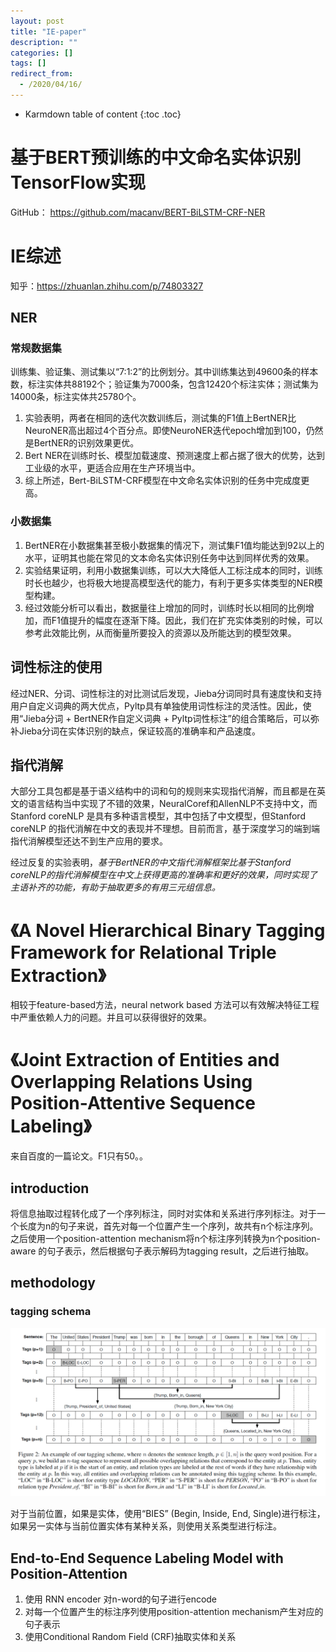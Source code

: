 ```yaml
---
layout: post
title: "IE-paper"
description: ""
categories: []
tags: []
redirect_from:
  - /2020/04/16/
---
```


* Karmdown table of content
{:toc .toc}


# 基于BERT预训练的中文命名实体识别TensorFlow实现

GitHub： https://github.com/macanv/BERT-BiLSTM-CRF-NER

# IE综述

知乎：https://zhuanlan.zhihu.com/p/74803327

## NER

### 常规数据集

训练集、验证集、测试集以“7:1:2”的比例划分。其中训练集达到49600条的样本数，标注实体共88192个；验证集为7000条，包含12420个标注实体；测试集为14000条，标注实体共25780个。

1. 实验表明，两者在相同的迭代次数训练后，测试集的F1值上BertNER比NeuroNER高出超过4个百分点。即使NeuroNER迭代epoch增加到100，仍然是BertNER的识别效果更优。
2. Bert NER在训练时长、模型加载速度、预测速度上都占据了很大的优势，达到工业级的水平，更适合应用在生产环境当中。
3. 综上所述，Bert-BiLSTM-CRF模型在中文命名实体识别的任务中完成度更高。

### 小数据集

1. BertNER在小数据集甚至极小数据集的情况下，测试集F1值均能达到92以上的水平，证明其也能在常见的文本命名实体识别任务中达到同样优秀的效果。
2. 实验结果证明，利用小数据集训练，可以大大降低人工标注成本的同时，训练时长也越少，也将极大地提高模型迭代的能力，有利于更多实体类型的NER模型构建。
3. 经过效能分析可以看出，数据量往上增加的同时，训练时长以相同的比例增加，而F1值提升的幅度在逐渐下降。因此，我们在扩充实体类别的时候，可以参考此效能比例，从而衡量所要投入的资源以及所能达到的模型效果。

## 词性标注的使用

经过NER、分词、词性标注的对比测试后发现，Jieba分词同时具有速度快和支持用户自定义词典的两大优点，Pyltp具有单独使用词性标注的灵活性。因此，使用“Jieba分词 + BertNER作自定义词典 + Pyltp词性标注”的组合策略后，可以弥补Jieba分词在实体识别的缺点，保证较高的准确率和产品速度。

## 指代消解

大部分工具包都是基于语义结构中的词和句的规则来实现指代消解，而且都是在英文的语言结构当中实现了不错的效果，NeuralCoref和AllenNLP不支持中文，而Stanford coreNLP 是具有多种语言模型，其中包括了中文模型，但Stanford coreNLP 的指代消解在中文的表现并不理想。目前而言，基于深度学习的端到端指代消解模型还达不到生产应用的要求。

经过反复的实验表明，*基于BertNER的中文指代消解框架比基于Stanford coreNLP的指代消解模型在中文上获得更高的准确率和更好的效果，同时实现了主语补齐的功能，有助于抽取更多的有用三元组信息。*

# 《A Novel Hierarchical Binary Tagging Framework for Relational Triple Extraction》

相较于feature-based方法，neural network based 方法可以有效解决特征工程中严重依赖人力的问题。并且可以获得很好的效果。

# 《Joint Extraction of Entities and Overlapping Relations Using Position-Attentive Sequence Labeling》

来自百度的一篇论文。F1只有50。。

## introduction

将信息抽取过程转化成了一个序列标注，同时对实体和关系进行序列标注。对于一个长度为n的句子来说，首先对每一个位置产生一个序列，故共有n个标注序列。之后使用一个position-attention mechanism将n个标注序列转换为n个position-aware 的句子表示，然后根据句子表示解码为tagging result，之后进行抽取。

## methodology

### tagging schema

![smiley](\assets\images\usedInBlogs\IE\0.png)

对于当前位置，如果是实体，使用“BIES” (Begin, Inside, End, Single)进行标注，如果另一实体与当前位置实体有某种关系，则使用关系类型进行标注。

## End-to-End Sequence Labeling Model with Position-Attention

1. 使用 RNN encoder 对n-word的句子进行encode
2. 对每一个位置产生的标注序列使用position-attention mechanism产生对应的句子表示
3. 使用Conditional Random Field (CRF)抽取实体和关系
















